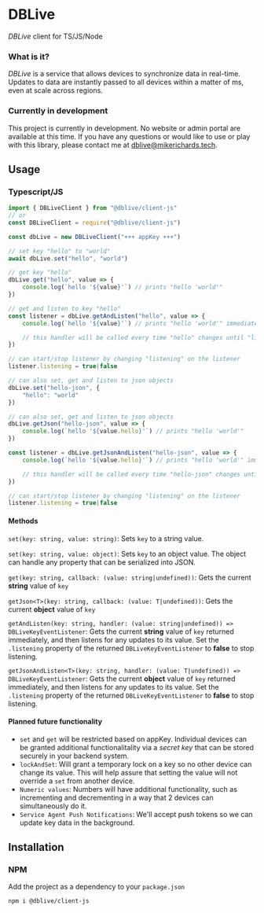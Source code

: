 # DBLive
*DBLive* client for TS/JS/Node

### What is it?
*DBLive* is a service that allows devices to synchronize data in real-time. Updates to data are instantly passed to all devices within a matter of ms, even at scale across regions.

### Currently in development
This project is currently in development. No website or admin portal are available at this time. If you have any questions or would like to use or play with this library, please contact me at [dblive@mikerichards.tech](mailto:dblive@mikerichards.tech).

## Usage

### Typescript/JS
```typescript
import { DBLiveClient } from "@dblive/client-js" 
// or
const DBLiveClient = require("@dblive/client-js")

const dbLive = new DBLiveClient("+++ appKey +++")

// set key "hello" to "world"
await dbLive.set("hello", "world")

// get key "hello"
dbLive.get("hello", value => {
	console.log(`hello '${value}'`) // prints "hello 'world'"
})

// get and listen to key "hello"
const listener = dbLive.getAndListen("hello", value => {
	console.log(`hello '${value}'`) // prints "hello 'world'" immediately

	// this handler will be called every time "hello" changes until "listener.listening" is false
})

// can start/stop listener by changing "listening" on the listener
listener.listening = true|false

// can also set, get and listen to json objects
dbLive.set("hello-json", {
	"hello": "world"
})

// can also set, get and listen to json objects
dbLive.getJson("hello-json", value => {
	console.log(`hello '${value.hello}'`) // prints "hello 'world'"
})

const listener = dbLive.getJsonAndListen("hello-json", value => {
	console.log(`hello '${value.hello}'`) // prints "hello 'world'" immediately

	// this handler will be called every time "hello-json" changes until "listener.listening" is false
})

// can start/stop listener by changing "listening" on the listener
listener.listening = true|false
```

#### Methods
`set(key: string, value: string)`: Sets `key` to a string value.

`set(key: string, value: object)`: Sets `key` to an object value. The object can handle any property that can be serialized into JSON.

`get(key: string, callback: (value: string|undefined))`: Gets the current **string** value of `key`

`getJson<T>(key: string, callback: (value: T|undefined))`: Gets the current **object** value of `key`

`getAndListen(key: string, handler: (value: string|undefined)) => DBLiveKeyEventListener`: Gets the current **string** value of `key` returned immediately, and then listens for any updates to its value. Set the `.listening` property of the returned `DBLiveKeyEventListener` to **false** to stop listening.

`getJsonAndListen<T>(key: string, handler: (value: T|undefined)) => DBLiveKeyEventListener`: Gets the current **object** value of `key` returned immediately, and then listens for any updates to its value. Set the `.listening` property of the returned `DBLiveKeyEventListener` to **false** to stop listening.

#### Planned future functionality
  * `set` and `get` will be restricted based on appKey. Individual devices can be granted additional functionalitality via a *secret key* that can be stored securely in your backend system.
  * `lockAndSet`: Will grant a temporary lock on a key so no other device can change its value. This will help assure that setting the value will not override a `set` from another device.
  * `Numeric values`: Numbers will have additional functionality, such as incrementing and decrementing in a way that 2 devices can simultaneously do it.
  * `Service Agent Push Notifications`: We'll accept push tokens so we can update key data in the background.

## Installation

### NPM
Add the project as a dependency to your `package.json`

`npm i @dblive/client-js`

